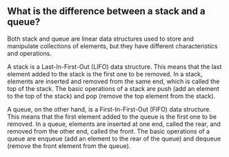 
## What is the difference between a stack and a queue?

Both stack and queue are linear data structures used to store and manipulate collections of elements, but they have different characteristics and operations.

A stack is a Last-In-First-Out (LIFO) data structure. This means that the last element added to the stack is the first one to be removed. In a stack, elements are inserted and removed from the same end, which is called the top of the stack. The basic operations of a stack are push (add an element to the top of the stack) and pop (remove the top element from the stack).

A queue, on the other hand, is a First-In-First-Out (FIFO) data structure. This means that the first element added to the queue is the first one to be removed. In a queue, elements are inserted at one end, called the rear, and removed from the other end, called the front. The basic operations of a queue are enqueue (add an element to the rear of the queue) and dequeue (remove the front element from the queue).
